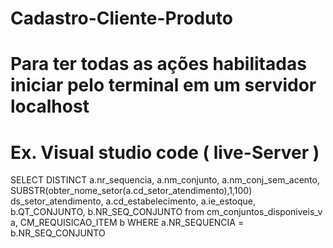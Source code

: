 # Cadastro-Cliente-Produto
# Para ter todas as ações habilitadas iniciar pelo terminal em um servidor localhost
# Ex. Visual studio code ( live-Server )

SELECT DISTINCT 
    a.nr_sequencia,
	a.nm_conjunto,
	a.nm_conj_sem_acento,
	SUBSTR(obter_nome_setor(a.cd_setor_atendimento),1,100) ds_setor_atendimento,
	a.cd_estabelecimento,
	a.ie_estoque,
	b.QT_CONJUNTO,
	b.NR_SEQ_CONJUNTO 
from	cm_conjuntos_disponiveis_v a, CM_REQUISICAO_ITEM b
WHERE a.NR_SEQUENCIA = b.NR_SEQ_CONJUNTO 